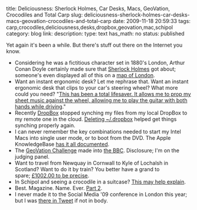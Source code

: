 title: Deliciousness: Sherlock Holmes, Car Desks, Macs, GeoVation, Crocodiles and Total Carp 
slug: deliciousness-sherlock-holmes-car-desks-macs-geovation-crocodiles-and-total-carp
date: 2009-11-18 20:59:33
tags: carp,crocodiles,deliciousness,desks,dropbox,geovation,mac,schipol
category: blog
link: 
description: 
type: text
has_math: no
status: published

Yet again it's been a while. But there's stuff out there on the Internet you know.

* Considering he was a fictitious character set in 1880's London, Arthur Conan Doyle certainly made sure that [Sherlock Holmes](https://en.wikipedia.org/wiki/Sherlock_Holmes "https://en.wikipedia.org/wiki/Sherlock_Holmes") got about; someone's even displayed all of this on a [map of London](https://londonist.com/2009/11/the_london_of_sherlock_holmesmapped.php "https://londonist.com/2009/11/the_london_of_sherlock_holmesmapped.php").
* Want an instant ergonomic desk? Let me rephrase that. Want an instant ergonomic desk that clips to your car's steering wheel? What more could you need? "[This has been a total lifesaver. It allows me to prop my sheet music against the wheel, allowing me to play the guitar with both hands while driving](https://www.amazon.com/dp/B000IZGIA8 "https://www.amazon.com/dp/B000IZGIA8")."
* Recently [DropBox](https://www.dropbox.com/ "https://www.dropbox.com/") stopped synching my files from my local DropBox to my remote one in the cloud. [Deleting ~/.dropbox](https://rubenlaguna.com/wp/2008/10/20/dropbox-not-syncing-files/ "https://rubenlaguna.com/wp/2008/10/20/dropbox-not-syncing-files/") helped get things synching properly again.
* I can never remember the key combinations needed to start my Intel Macs into single user mode, or to boot from the DVD. The Apple KnowledgeBase [has it all documented](https://support.apple.com/kb/HT1533 "https://support.apple.com/kb/HT1533").
* The [GeoVation Challenge](https://challenge.geovation.org.uk/ "https://challenge.geovation.org.uk/") made into [the BBC](https://news.bbc.co.uk/1/hi/technology/8330346.stm "https://news.bbc.co.uk/1/hi/technology/8330346.stm"). Disclosure; I'm on the judging panel.
* Want to travel from Newquay in Cornwall to Kyle of Lochalsh in Scotland? Want to do it by train? You better have a grand to spare; [£1002.00 to be precise](https://www.guardian.co.uk/world/2009/nov/03/first-1000-pound-train-fare "https://www.guardian.co.uk/world/2009/nov/03/first-1000-pound-train-fare").
* In Schipol and seeing a crocodile in a suitcase? [This may help explain](https://www.youtube.com/watch?v=IM4vjv3F06s "https://www.youtube.com/watch?v=IM4vjv3F06s").
* Best. Magazine. Name. Ever. [Part 2](https://www.totalcarpmagazine.com/Home/ "https://www.totalcarpmagazine.com/Home/").
* I never made it to the Social Media '09 conference in London this year; but I was [there in Tweet](https://www.flickr.com/photos/paul_clarke/4098714890/ "https://www.flickr.com/photos/paul_clarke/4098714890/") if not in body.


